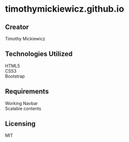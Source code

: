 # timothymickiewicz.github.io

## Creator
Timothy Mickiewicz

## Technologies Utilized
HTML5 </br>
CSS3 </br>
Bootstrap </br>

## Requirements
Working Navbar </br>
Scalable contents </br>

## Licensing
MIT